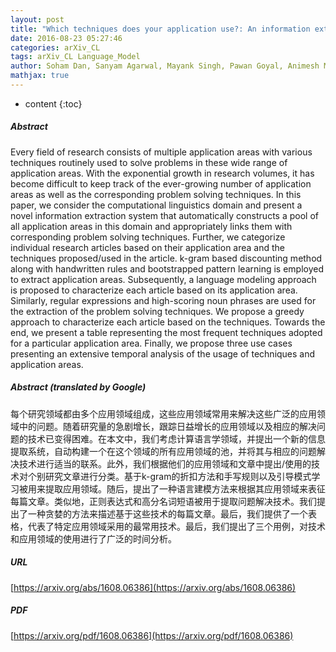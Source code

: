 ```yaml
---
layout: post
title: "Which techniques does your application use?: An information extraction framework for scientific articles"
date: 2016-08-23 05:27:46
categories: arXiv_CL
tags: arXiv_CL Language_Model
author: Soham Dan, Sanyam Agarwal, Mayank Singh, Pawan Goyal, Animesh Mukherjee
mathjax: true
---
```


* content
{:toc}

##### Abstract
Every field of research consists of multiple application areas with various techniques routinely used to solve problems in these wide range of application areas. With the exponential growth in research volumes, it has become difficult to keep track of the ever-growing number of application areas as well as the corresponding problem solving techniques. In this paper, we consider the computational linguistics domain and present a novel information extraction system that automatically constructs a pool of all application areas in this domain and appropriately links them with corresponding problem solving techniques. Further, we categorize individual research articles based on their application area and the techniques proposed/used in the article. k-gram based discounting method along with handwritten rules and bootstrapped pattern learning is employed to extract application areas. Subsequently, a language modeling approach is proposed to characterize each article based on its application area. Similarly, regular expressions and high-scoring noun phrases are used for the extraction of the problem solving techniques. We propose a greedy approach to characterize each article based on the techniques. Towards the end, we present a table representing the most frequent techniques adopted for a particular application area. Finally, we propose three use cases presenting an extensive temporal analysis of the usage of techniques and application areas.

##### Abstract (translated by Google)
每个研究领域都由多个应用领域组成，这些应用领域常用来解决这些广泛的应用领域中的问题。随着研究量的急剧增长，跟踪日益增长的应用领域以及相应的解决问题的技术已变得困难。在本文中，我们考虑计算语言学领域，并提出一个新的信息提取系统，自动构建一个在这个领域的所有应用领域的池，并将其与相应的问题解决技术进行适当的联系。此外，我们根据他们的应用领域和文章中提出/使用的技术对个别研究文章进行分类。基于k-gram的折扣方法和手写规则以及引导模式学习被用来提取应用领域。随后，提出了一种语言建模方法来根据其应用领域来表征每篇文章。类似地，正则表达式和高分名词短语被用于提取问题解决技术。我们提出了一种贪婪的方法来描述基于这些技术的每篇文章。最后，我们提供了一个表格，代表了特定应用领域采用的最常用技术。最后，我们提出了三个用例，对技术和应用领域的使用进行了广泛的时间分析。

##### URL
[https://arxiv.org/abs/1608.06386](https://arxiv.org/abs/1608.06386)

##### PDF
[https://arxiv.org/pdf/1608.06386](https://arxiv.org/pdf/1608.06386)

